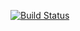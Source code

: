 [![Build Status](https://travis-ci.org/HackTec/Effective-Python.png)](https://travis-ci.org/HackTec/Effective-Python)
